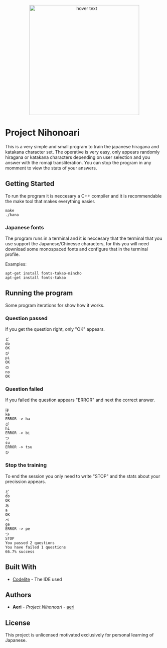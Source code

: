 <p align="center">
  <img src="https://i.imgur.com/PbrWneR.png" width="350" title="hover text">
</p>

# Project Nihonoari
This is a very simple and small program to train the japanese hiragana and katakana character set. The operative is very easy, only appears randomly hiragana or katakana characters depending on user selection and you answer with the romaji transliteration. You can stop the program in any momment to view the stats of your answers.

## Getting Started

To run the program it is neccesary a C++ compiler and it is recommendable the make tool that makes everything easier.

```
make
./kana
```
### Japanese fonts

The program runs in a terminal and it is neccesary that the terminal that you use support the Japanese/Chinesse characters, for this you will need download some monospaced fonts and configure that in the terminal profile.


Examples:
```
apt-get install fonts-takao-mincho
apt-get install fonts-takao
```
## Running the program

Some program iterations for show how it works.

### Question passed

If you get the question right, only "OK" appears.

```
ど
do
OK
ぴ
pi
OK
の
no
OK
```
### Question failed

If you failed the question appears "ERROR" and next the correct answer.
```
は
ke
ERROR -> ha
び
hi
ERROR -> bi
つ
su
ERROR -> tsu
ひ
```
### Stop the training

To end the session you only need to write "STOP" and the stats about your precission appears.

```
ど
do
OK
あ
a
OK
ぺ
ge
ERROR -> pe
つ
STOP
You passed 2 questions
You have failed 1 questions
66.7% success
```
## Built With

* [Codelite](https://github.com/eranif/codelite) - The IDE used

## Authors

* **Aeri** - *Project Nihonoari* - [aeri](https://github.com/aeri)

## License

This project is unlicensed motivated exclusively for personal learning of Japanese.

